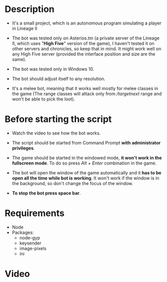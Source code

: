 # Description

* It's a small project, which is an autonomous program simulating a player in Lineage II

* The bot was tested only on Asterios.tm (a private server of the Lineage II, which uses "__High Five__" version of the game),
I haven't tested it on other servers and chronicles, so keep that in mind. It might work well on any High Five server (provided the interface position and size are the same).

* The bot was tested only in Windows 10.

* The bot should adjust itself to any resolution.

* It's a melee bot, meaning that it works well mostly for melee classes in the game (The range classes will attack only from */targetnext* range and won't be able to pick the loot).


# Before starting the script

* Watch the video to see how the bot works.

* The script should be started from Command Prompt __with administrator privileges__.

* The game should be started in the windowed mode, __it won't work in the fullscreen mode__. To do so press _Alt + Enter_ combination in the game.

* The bot will open the window of the game automatically and it __has to be open all the time while bot is working__.
It won't work if the window is in the background, so don't change the focus of the window.

* __To stop the bot press space bar__.

# Requirements

- Node
- Packages:
  - node-gyp
  - keysender
  - image-pixels
  - ini

# Video

